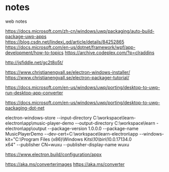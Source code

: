 # notes
web notes

https://docs.microsoft.com/zh-cn/windows/uwp/packaging/auto-build-package-uwp-apps
https://blog.csdn.net/lindexi_gd/article/details/84252865
https://docs.microsoft.com/en-us/dotnet/framework/wpf/app-development/how-to-topics
https://archive.codeplex.com/?p=clraddins



http://jsfiddle.net/gc2t8o5t/

https://www.christianengvall.se/electron-windows-installer/
https://www.christianengvall.se/electron-packager-tutorial/

https://docs.microsoft.com/en-us/windows/uwp/porting/desktop-to-uwp-run-desktop-app-converter

https://docs.microsoft.com/en-us/windows/uwp/porting/desktop-to-uwp-packaging-dot-net


 electron-windows-store --input-directory C:\workspace\learn-electron\app\music-player-demo --output-directory C:\workspace\learn
-electron\app\output --package-version 1.0.0.0 --package-name MusicPlayerDemo --dev-cert=C:\workspace\learn-electron\app --windows-kit="C:\Program Files (x86)\Windows Kits\10\bin\10.0.17134.0\
x64" --publisher CN=wuxu --publisher-display-name wuxu


https://www.electron.build/configuration/appx

https://aka.ms/converterimages 
https://aka.ms/converter
